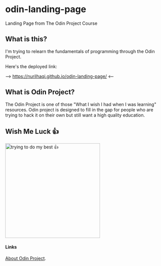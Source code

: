 # odin-landing-page
Landing Page from The Odin Project Course

## What is this?

I'm trying to relearn the fundamentals of programming through the Odin Project.

Here's the deployed link:

--> https://nurilhaqi.github.io/odin-landing-page/ <--

## What is Odin Project?
The Odin Project is one of those "What I wish I had when I was learning" resources. Odin project is designed to fill in the gap for people who are trying to hack it on their own but still want a high quality education.

## Wish Me Luck 👍



<img src="https://i.pinimg.com/736x/28/94/54/2894542729905c84629d001a68278043.jpg" alt="trying to do my best 👍" width="300">

#### Links
[About Odin Project](https://www.theodinproject.com/about).
